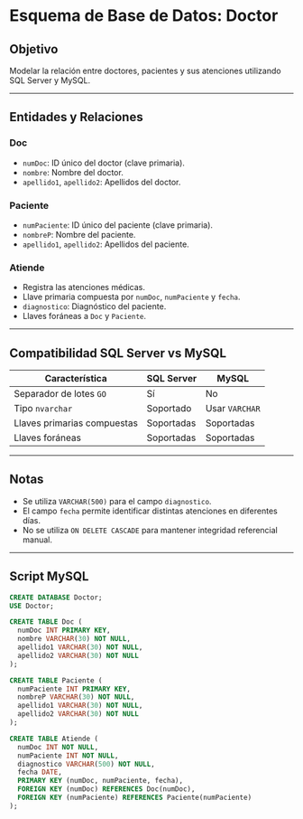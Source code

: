 # Esquema de Base de Datos: Doctor

## Objetivo
Modelar la relación entre doctores, pacientes y sus atenciones utilizando SQL Server y MySQL.

---

## Entidades y Relaciones

### Doc
- `numDoc`: ID único del doctor (clave primaria).
- `nombre`: Nombre del doctor.
- `apellido1`, `apellido2`: Apellidos del doctor.

### Paciente
- `numPaciente`: ID único del paciente (clave primaria).
- `nombreP`: Nombre del paciente.
- `apellido1`, `apellido2`: Apellidos del paciente.

### Atiende
- Registra las atenciones médicas.
- Llave primaria compuesta por `numDoc`, `numPaciente` y `fecha`.
- `diagnostico`: Diagnóstico del paciente.
- Llaves foráneas a `Doc` y `Paciente`.

---

## Compatibilidad SQL Server vs MySQL

| Característica          | SQL Server              | MySQL                    |
|------------------------|-------------------------|--------------------------|
| Separador de lotes `GO`| Sí                      | No                       |
| Tipo `nvarchar`        | Soportado               | Usar `VARCHAR`           |
| Llaves primarias compuestas | Soportadas          | Soportadas               |
| Llaves foráneas        | Soportadas              | Soportadas               |

---

## Notas
- Se utiliza `VARCHAR(500)` para el campo `diagnostico`.
- El campo `fecha` permite identificar distintas atenciones en diferentes días.
- No se utiliza `ON DELETE CASCADE` para mantener integridad referencial manual.

---

## Script MySQL

```sql
CREATE DATABASE Doctor;
USE Doctor;

CREATE TABLE Doc (
  numDoc INT PRIMARY KEY,
  nombre VARCHAR(30) NOT NULL,
  apellido1 VARCHAR(30) NOT NULL,
  apellido2 VARCHAR(30) NOT NULL
);

CREATE TABLE Paciente (
  numPaciente INT PRIMARY KEY,
  nombreP VARCHAR(30) NOT NULL,
  apellido1 VARCHAR(30) NOT NULL,
  apellido2 VARCHAR(30) NOT NULL
);

CREATE TABLE Atiende (
  numDoc INT NOT NULL,
  numPaciente INT NOT NULL,
  diagnostico VARCHAR(500) NOT NULL,
  fecha DATE,
  PRIMARY KEY (numDoc, numPaciente, fecha),
  FOREIGN KEY (numDoc) REFERENCES Doc(numDoc),
  FOREIGN KEY (numPaciente) REFERENCES Paciente(numPaciente)
);
